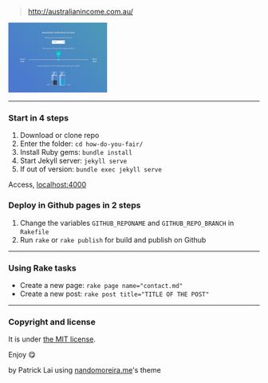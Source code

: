 
> http://australianincome.com.au/

![Screenshot](/screenshot.png)

---

### Start in 4 steps

1. Download or clone repo
2. Enter the folder: `cd how-do-you-fair/`
3. Install Ruby gems: `bundle install`
4. Start Jekyll server: `jekyll serve`
5. If out of version: `bundle exec jekyll serve`

Access, [localhost:4000](http://localhost:4000)

### Deploy in Github pages in 2 steps

1. Change the variables `GITHUB_REPONAME` and `GITHUB_REPO_BRANCH` in `Rakefile`
2. Run `rake` or `rake publish` for build and publish on Github

---

### Using Rake tasks

* Create a new page: `rake page name="contact.md"`
* Create a new post: `rake post title="TITLE OF THE POST"`

---

### Copyright and license

It is under [the MIT license](/LICENSE).

Enjoy :yum:

by Patrick Lai using [nandomoreira.me](https://nandomoreira.me)'s theme
